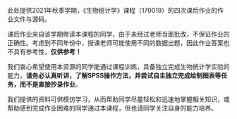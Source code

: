 此处提供2021年秋季学期，《生物统计学》课程（170019）的四次课后作业的作业文件与源码。

课后作业来自该学期修读本课程的同学，由于未经过老师当面批改，不保证作业的正确性。考虑到不同年份中，授课老师可能使用不同的数据出题，因此作业答案也不具有参考性，**仅供参考！**

我们衷心希望使用本资源的同学能通过课程训练，具备独立完成生物统计学实验的能力，**请务必认真听讲，了解SPSS操作方法，并尝试自主独立完成绘制图表等任务，而不是直接抄录作业**。

我们提供的资料可供模仿学习，从而帮助同学尽量轻松和迅速地掌握相关知识，或帮助感到完成作业困难的同学通过本课程，但也请同学关注自身的能力培养。